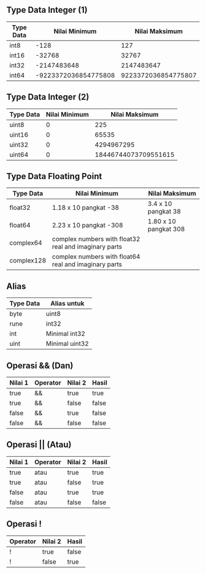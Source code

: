 ## Type Data Integer (1)

| Type Data | Nilai Minimum        | Nilai Maksimum      |
| --------- | -------------------- | ------------------- |
| int8      | -128                 | 127                 |
| int16     | -32768               | 32767               |
| int32     | -2147483648          | 2147483647          |
| int64     | -9223372036854775808 | 9223372036854775807 |

## Type Data Integer (2)

| Type Data | Nilai Minimum | Nilai Maksimum       |
| --------- | ------------- | -------------------- |
| uint8     | 0             | 225                  |
| uint16    | 0             | 65535                |
| uint32    | 0             | 4294967295           |
| uint64    | 0             | 18446744073709551615 |

## Type Data Floating Point

| Type Data  | Nilai Minimum                                         | Nilai Maksimum        |
| ---------- | ----------------------------------------------------- | --------------------- |
| float32    | 1.18 x 10 pangkat -38                                 | 3.4 x 10 pangkat 38   |
| float64    | 2.23 x 10 pangkat -308                                | 1.80 x 10 pangkat 308 |
| complex64  | complex numbers with float32 real and imaginary parts |
| complex128 | complex numbers with float64 real and imaginary parts |

## Alias

| Type Data | Alias untuk    |
| --------- | -------------- |
| byte      | uint8          |
| rune      | int32          |
| int       | Minimal int32  |
| uint      | Minimal uint32 |

## Operasi && (Dan)

| Nilai 1 | Operator | Nilai 2 | Hasil |
| ------- | -------- | ------- | ----- |
| true    | &&       | true    | true  |
| true    | &&       | false   | false |
| false   | &&       | true    | false |
| false   | &&       | false   | false |

## Operasi || (Atau)

| Nilai 1 | Operator | Nilai 2 | Hasil |
| ------- | -------- | ------- | ----- |
| true    | atau     | true    | true  |
| true    | atau     | false   | true  |
| false   | atau     | true    | true  |
| false   | atau     | false   | false |

## Operasi !

| Operator | Nilai 2 | Hasil |
| -------- | ------- | ----- |
| !        | true    | false |
| !        | false   | true  |
